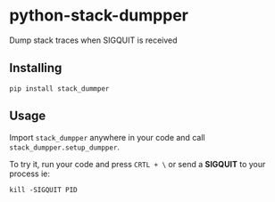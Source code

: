 # python-stack-dumpper
Dump stack traces when SIGQUIT is received

## Installing
```
pip install stack_dummper
```

## Usage
Import `stack_dumpper` anywhere in your code and call `stack_dumpper.setup_dumpper`.

To try it, run your code and press `CRTL + \` or send a **SIGQUIT** to your process ie:
```
kill -SIGQUIT PID
```
